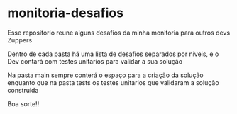 # monitoria-desafios

Esse repositorio reune alguns desafios da minha monitoria para outros devs Zuppers

Dentro de cada pasta há uma lista de desafios separados por niveis, e o Dev contará com testes unitarios para validar a sua solução

Na pasta main sempre conterá o espaço para a criação da solução enquanto que na pasta tests os testes unitarios que validaram a solução construida

Boa sorte!!